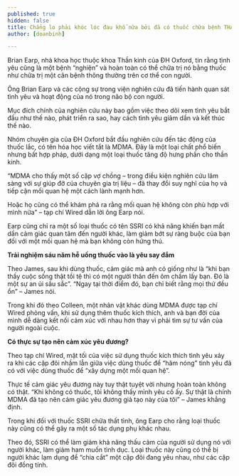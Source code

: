 ```yaml
---
published: true
hidden: false
title: Chẳng lo phải khóc lóc đau khổ nữa bởi đã có thuốc chữa bệnh THẤT TÌNH rồi
author: [doanbinh]

---
```


Brian Earp, nhà khoa học thuộc khoa Thần kinh của ĐH Oxford, tin rằng tình yêu cũng là một bệnh “nghiện” và hoàn toàn có thể chữa trị nó bằng thuốc như chữa trị một căn bệnh thông thường trên cơ thể con người.

Ông Brian Earp và các cộng sự trong viện nghiên cứu đã tiến hành quan sát tình yêu và hoạt động của nó trong não bộ con người.

Mục đích chính của nghiên cứu này bao gồm việc theo dõi xem tình yêu bắt đầu như thế nào, phát triển ra sao, hay cách tình yêu giảm dần và kết thúc thế nào.

Nhóm chuyên gia của ĐH Oxford bắt đầu nghiên cứu đến tác động của thuốc lắc, có tên hóa học viết tắt là MDMA. Đây là một loại chất phổ biến nhưng bất hợp pháp, dưới dạng một loại thuốc tăng độ hưng phấn cho thần kinh.

“MDMA cho thấy một số cặp vợ chồng – trong điều kiện nghiên cứu lâm sàng với sự giúp đỡ của chuyên gia trị liệu – đã thay đổi suy nghĩ của họ và tiếp cận mối quan hệ một cách lành mạnh hơn.

Hoặc họ cũng có thể khám phá ra rằng mối quan hệ không còn phù hợp với mình nữa” – tạp chí Wired dẫn lời ông Earp nói.

Earp cũng chỉ ra một số loại thuốc có tên SSRI có khả năng khiến bạn mất dần cảm giác quan tâm đến người khác, làm giảm bớt sự ràng buộc của bạn đối với một mối quan hệ mà bạn không còn hứng thú.

**Trải nghiệm sáu năm hễ uống thuốc vào là yêu say đắm**

Theo James, sau khi dùng thuốc, cảm giác mà anh có giống như là “khi bạn thấy cuộc sống thật tồi tệ thì có một người thân đến ôm chầm lấy bạn. Đó là một sự an ủi sâu sắc”. “Ngay tại thời điểm đó, bạn chỉ biết rằng mọi thứ đều ổn” – James nói.

Trong khi đó theo Colleen, một nhân vật khác dùng MDMA được tạp chí Wired phỏng vấn, khi sử dụng thêm thuốc kích thích, anh và bạn đời của mình dễ dàng kết nối cảm xúc với nhau hơn thay vì phải tìm sự tư vấn của người ngoài cuộc.

**Có thực sự tạo nên cảm xúc yêu đương?**

Theo tạp chí Wired, mặt tối của việc sử dụng thuốc kích thích tình yêu xảy ra khi các cặp đôi nhầm lẫn giữa việc dùng thuốc để “hâm nóng” tình yêu đã có với việc dùng thuốc để “xây dựng một mối quan hệ”.

Thực tế cảm giác yêu đương này tuy thật tuyệt vời nhưng hoàn toàn không có thật. “Khi không có thuốc, tôi không thấy mình yêu cô ấy. Sự thật là chính MDMA đã tạo nên cảm giác yêu đương giả tạo này của tôi” – James khẳng định.

Trong khi đối với thuốc SSRI chữa thất tình, ông Earp cho rằng loại thuốc này cũng có thể gây ra một số tác dụng phụ khác nhau.

Theo đó, SSRI có thể làm giảm khả năng thấu cảm của người sử dụng nó với người khác, làm giảm ham muốn tình dục. Loại thuốc này cũng có thể bị người khác lạm dụng để “chia cắt” một cặp đôi đang yêu nhau, như các cặp đôi đồng tính.